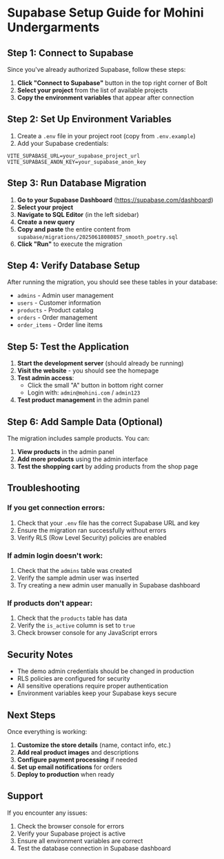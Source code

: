 # Supabase Setup Guide for Mohini Undergarments

## Step 1: Connect to Supabase

Since you've already authorized Supabase, follow these steps:

1. **Click "Connect to Supabase"** button in the top right corner of Bolt
2. **Select your project** from the list of available projects
3. **Copy the environment variables** that appear after connection

## Step 2: Set Up Environment Variables

1. Create a `.env` file in your project root (copy from `.env.example`)
2. Add your Supabase credentials:

```env
VITE_SUPABASE_URL=your_supabase_project_url
VITE_SUPABASE_ANON_KEY=your_supabase_anon_key
```

## Step 3: Run Database Migration

1. **Go to your Supabase Dashboard** (https://supabase.com/dashboard)
2. **Select your project**
3. **Navigate to SQL Editor** (in the left sidebar)
4. **Create a new query**
5. **Copy and paste** the entire content from `supabase/migrations/20250618080857_smooth_poetry.sql`
6. **Click "Run"** to execute the migration

## Step 4: Verify Database Setup

After running the migration, you should see these tables in your database:

- `admins` - Admin user management
- `users` - Customer information  
- `products` - Product catalog
- `orders` - Order management
- `order_items` - Order line items

## Step 5: Test the Application

1. **Start the development server** (should already be running)
2. **Visit the website** - you should see the homepage
3. **Test admin access**:
   - Click the small "A" button in bottom right corner
   - Login with: `admin@mohini.com` / `admin123`
4. **Test product management** in the admin panel

## Step 6: Add Sample Data (Optional)

The migration includes sample products. You can:

1. **View products** in the admin panel
2. **Add more products** using the admin interface
3. **Test the shopping cart** by adding products from the shop page

## Troubleshooting

### If you get connection errors:
1. Check that your `.env` file has the correct Supabase URL and key
2. Ensure the migration ran successfully without errors
3. Verify RLS (Row Level Security) policies are enabled

### If admin login doesn't work:
1. Check that the `admins` table was created
2. Verify the sample admin user was inserted
3. Try creating a new admin user manually in Supabase dashboard

### If products don't appear:
1. Check that the `products` table has data
2. Verify the `is_active` column is set to `true`
3. Check browser console for any JavaScript errors

## Security Notes

- The demo admin credentials should be changed in production
- RLS policies are configured for security
- All sensitive operations require proper authentication
- Environment variables keep your Supabase keys secure

## Next Steps

Once everything is working:

1. **Customize the store details** (name, contact info, etc.)
2. **Add real product images** and descriptions
3. **Configure payment processing** if needed
4. **Set up email notifications** for orders
5. **Deploy to production** when ready

## Support

If you encounter any issues:

1. Check the browser console for errors
2. Verify your Supabase project is active
3. Ensure all environment variables are correct
4. Test the database connection in Supabase dashboard